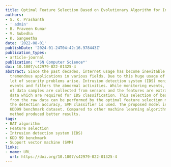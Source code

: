 ```yaml
---
title: Optimal Feature Selection Based on Evolutionary Algorithm for Intrusion Detection
authors:
- S. K. Prashanth
- ' admin'
- B. Praveen Kumar
- V. Subedha
- K. Sangeetha
date: '2022-08-01'
publishDate: '2024-01-24T04:42:16.978443Z'
publication_types:
- article-journal
publication: '*SN Computer Science*'
doi: 10.1007/s42979-022-01325-4
abstract: Since the past decades, internet usage has become inevitable due to its
  tremendous applications in various fields. Due to this huge usage of network, a
  lot of security problems arise. Intrusion detection system (IDS) monitors the network
  events and filters the abnormal activities. While monitoring events, large amount
  of data samples are collected from sensors and the features are extracted from raw
  data which are required for IDS classification. This selection of best features
  from the raw data can be performed by the optimal feature selection method. To compute
  the detection accuracy, SVM classifier is used. The proposed model is tested using
  KDD99 benchmark dataset. Compared to other machine learning algorithm, the proposed
  method produced better results.
tags:
- BAT algorithm
- Feature selection
- Intrusion detection system (IDS)
- KDD 99 benchmark
- Support vector machine (SVM)
links:
- name: URL
  url: https://doi.org/10.1007/s42979-022-01325-4
---
```

